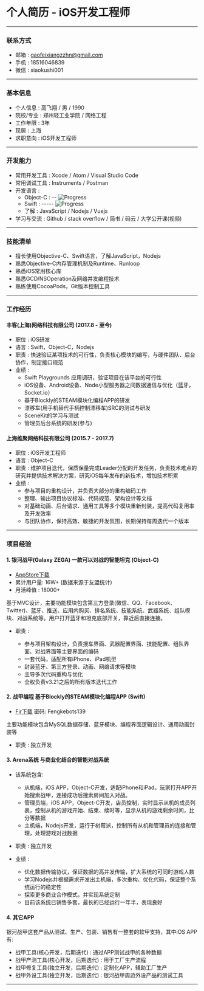 # 个人简历 - iOS开发工程师

---

### 联系方式
- 邮箱 : gaofeixiangzzhn@gmail.com
- 手机 : 18516046839
- 微信 : xiaokushi001

---

### 基本信息
- 个人信息    : 高飞翔 / 男 / 1990
- 院校/专业   : 郑州轻工业学院 / 网络工程
- 工作年限    : 3年
- 现居        : 上海
- 求职意向    : iOS开发工程师

---

### 开发能力
- 常用开发工具 : Xcode / Atom / Visual Studio Code
- 常用调试工具 : Instruments / Postman
- 开发语言 : 
    - Object-C : -- ![Progress](http://progressed.io/bar/90)
    - Swift : ----- ![Progress](http://progressed.io/bar/80)
    - 了解 : JavaScript / Nodejs / Vuejs
- 学习与交流 : Github / stack overflow / 简书 / 码云 / 大学公开课(视频)

---

### 技能清单
- 擅长使用Objective-C、Swift语言，了解JavaScript，Nodejs
- 熟悉Objective-C内存管理机制及Runtime、Runloop
- 熟悉iOS常用核心库
- 熟悉GCD/NSOperation及网络并发编程技术
- 熟练使用CocoaPods，Git版本控制工具

---

### 工作经历

#### 丰客(上海)网络科技有限公司 (2017.8 - 至今)
- 职位 : iOS研发
- 语言 : Swift，Object-C，Nodejs
- 职责 : 快速验证某项技术的可行性，负责核心模块的编写，与硬件团队、后台协作，制定接口规范
- 业绩 : 
    - Swift Playgrounds 应用调研，验证项目在该平台的可行性
    - iOS设备、Android设备、Node小型服务器之间数据通信与优化（蓝牙，Socket.io）
    - 基于Blockly的STEAM模块化编程APP的研发
    - 漂移车(用手机替代手柄控制漂移车)SRC的测试与研发
    - SceneKit的学习与测试
    - 管理员后台系统的研发(参与)


#### 上海维聚网络科技有限公司 (2015.7 - 2017.7)
- 职位 : iOS开发工程师
- 语言 : Object-C 
- 职责 : 维护项目迭代，保质保量完成Leader分配的开发任务，负责技术难点的研究并提供技术解决方案，研究iOS每年发布的新技术，增加技术积累
- 业绩 :
    - 参与项目的重构设计，并负责大部分的重构编码工作
    - 整理、输出项目协议标准、代码规范、架构设计等文档
    - 对基础动画、后台请求、通用工具等多个模块重新封装，提高代码复用率及开发效率
    - 与团队协作，保持高效、敏捷的开发氛围，长期保持每周迭代一个版本

---

### 项目经验

#### 1. 银河战甲(Galaxy ZEGA) 一款可以对战的智能坦克 (Object-C)
- [AppStore下载](https://itunes.apple.com/us/app/id914266967?mt=8)
- 累计用户量: 16W+ (数据来源于友盟统计)
- 月活峰值 : 18000+

基于MVC设计，主要功能模块包含第三方登录(微信、QQ、Facebook、Twitter)、蓝牙、推送、应用内购买、排名系统、技能系统、武器系统、组队模块、对战系统等。用户打开蓝牙和坦克底部开关，靠近后直接连接。

- 职责 : 

    - 参与项目架构设计，负责搜车界面、武器配置界面、技能配置、组队界面、对战界面等主要界面的编码
    - 一套代码，适配所有iPhone、iPad机型
    - 封装蓝牙、第三方登录、动画、网络请求等模块
    - 主导多次代码重构与优化
    - 全权负责v3.21之后的所有版本迭代工作


#### 2. 战甲编程 基于Blockly的STEAM模块化编程APP (Swift)
- [Fir下载](https://fir.im/j6ma) 密码: Fengkebots139

主要功能模块包含MySQL数据存储、蓝牙模块、编程界面逻辑设计、通用动画封装等

- 职责 : 独立开发

#### 3. Arena系统 与商业化结合的智能对战系统

- 该系统包含:
    - 从机端，iOS APP，Object-C开发，适配iPhone和iPad。玩家打开APP开始搜索战甲，连接成功后搜索房间加入对战。
    - 管理员端，iOS APP，Object-C开发，店员控制，实时显示从机的成员列表，控制从机的游戏开始、结束、续时等，显示从机的游戏剩余时间，比分等数据
    - 主机端，Nodejs开发，运行于树莓派，控制所有从机和管理员的连接和管理，处理游戏对战数据

- 职责 : 独立开发

- 业绩 : 
    - 优化数据传输协议，保证数据的高并发传输，扩大系统的可同时游戏人数
    - 学习Nodejs并根据需求开发出主机端，多次重构、优化代码，保证整个系统运行的稳定性
    - 探索更多商业合作模式，并实现系统定制
    - 目前该系统已销售多套，最长的已经运行一年半，表现良好

#### 4. 其它APP
银河战甲这套产品从测试、生产、包装、销售有一整套的软甲支持，其中iOS APP 有:

- 战甲工具(核心开发，后期迭代) : 通过APP测试战甲的各种数据
- 战甲产测工具(核心开发，后期迭代) : 用于工厂生产流程
- 战甲修复工具(独立开发，后期迭代) : 定制化APP，辅助工厂生产
- 战甲外设工具(独立开发，后期迭代) : 银河战甲周边外设产品的测试工具

--- 


